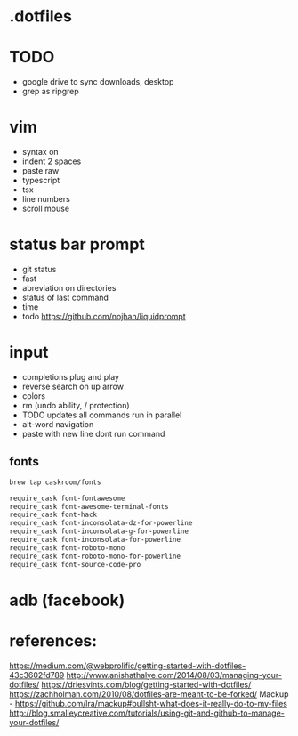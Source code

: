 # .dotfiles

# TODO
  - google drive to sync downloads, desktop
  - grep as ripgrep

# vim
  - syntax on
  - indent 2 spaces
  - paste raw
  - typescript
  - tsx
  - line numbers
  - scroll mouse

# status bar prompt
  - git status
  - fast
  - abreviation on directories
  - status of last command
  - time
  - todo https://github.com/nojhan/liquidprompt

# input
  - completions plug and play
  - reverse search on up arrow
  - colors
  - rm (undo ability, / protection)
  - TODO updates all commands run in parallel
  - alt-word navigation
  - paste with new line dont run command

## fonts
```sh
brew tap caskroom/fonts

require_cask font-fontawesome
require_cask font-awesome-terminal-fonts
require_cask font-hack
require_cask font-inconsolata-dz-for-powerline
require_cask font-inconsolata-g-for-powerline
require_cask font-inconsolata-for-powerline
require_cask font-roboto-mono
require_cask font-roboto-mono-for-powerline
require_cask font-source-code-pro
```

# adb (facebook)

# references:
https://medium.com/@webprolific/getting-started-with-dotfiles-43c3602fd789
http://www.anishathalye.com/2014/08/03/managing-your-dotfiles/
https://driesvints.com/blog/getting-started-with-dotfiles/
https://zachholman.com/2010/08/dotfiles-are-meant-to-be-forked/
Mackup - https://github.com/lra/mackup#bullsht-what-does-it-really-do-to-my-files
http://blog.smalleycreative.com/tutorials/using-git-and-github-to-manage-your-dotfiles/

